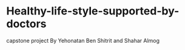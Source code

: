 # Healthy-life-style-supported-by-doctors
capstone project By Yehonatan Ben Shitrit and Shahar Almog
